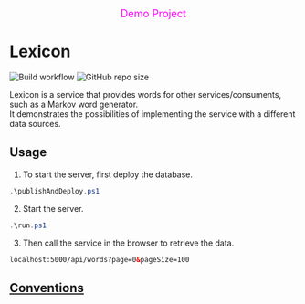 <div align="center" style="color:magenta">
  <font size=4> Demo Project </font>
</div>  

# Lexicon

![Build workflow](https://github.com/jirikostiha/lexicon/actions/workflows/build.yml/badge.svg)
![GitHub repo size](https://img.shields.io/github/repo-size/jirikostiha/lexicon)  

Lexicon is a service that provides words for other services/consuments, such as a Markov word generator.  
It demonstrates the possibilities of implementing the service with a different data sources.  

## Usage

1. To start the server, first deploy the database.  

```powershell
.\publishAndDeploy.ps1 
```

2. Start the server.

```powershell
.\run.ps1  
```

3. Then call the service in the browser to retrieve the data.

```html
localhost:5000/api/words?page=0&pageSize=100
```

## [Conventions](./doc/conventions.md)
